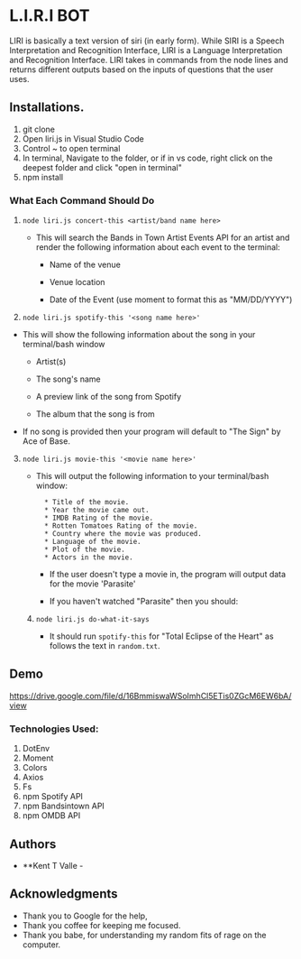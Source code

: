 # L.I.R.I BOT
LIRI is basically a text version of siri (in early form). While SIRI is a Speech Interpretation and Recognition Interface, LIRI is a Language Interpretation and Recognition Interface. LIRI takes in commands from the node lines and returns different outputs based on the inputs of questions that the user uses. 




## Installations.
1. git clone 
2. Open liri.js in Visual Studio Code
3. Control ~  to open terminal 
4. In terminal, Navigate to the folder, or if in vs code, right click on the deepest folder and click "open in terminal"
5. npm install



### What Each Command Should Do

1. `node liri.js concert-this <artist/band name here>`

   * This will search the Bands in Town Artist Events API for an artist and render the following information about each event to the terminal:

     * Name of the venue

     * Venue location

     * Date of the Event (use moment to format this as "MM/DD/YYYY")
     
     
 2. `node liri.js spotify-this '<song name here>'`

   * This will show the following information about the song in your terminal/bash window

     * Artist(s)

     * The song's name

     * A preview link of the song from Spotify

     * The album that the song is from

   * If no song is provided then your program will default to "The Sign" by Ace of Base.
   
3. `node liri.js movie-this '<movie name here>'`

   * This will output the following information to your terminal/bash window:

     ```
       * Title of the movie.
       * Year the movie came out.
       * IMDB Rating of the movie.
       * Rotten Tomatoes Rating of the movie.
       * Country where the movie was produced.
       * Language of the movie.
       * Plot of the movie.
       * Actors in the movie.
     ```

      * If the user doesn't type a movie in, the program will output data for the movie 'Parasite'

      * If you haven't watched "Parasite" then you should: 
   
   4. `node liri.js do-what-it-says`

       * It should run `spotify-this` for "Total Eclipse of the Heart" as follows the text in `random.txt`.

## Demo 

https://drive.google.com/file/d/16BmmiswaWSoImhCl5ETis0ZGcM6EW6bA/view

### Technologies Used:
1. DotEnv
2. Moment
3. Colors
4. Axios
5. Fs
6. npm Spotify API
7. npm Bandsintown API
8. npm OMDB API




## Authors

* **Kent T Valle -


## Acknowledgments

* Thank you to Google for the help,
* Thank you coffee for keeping me focused.
* Thank you babe, for understanding my random fits of rage on the computer.

